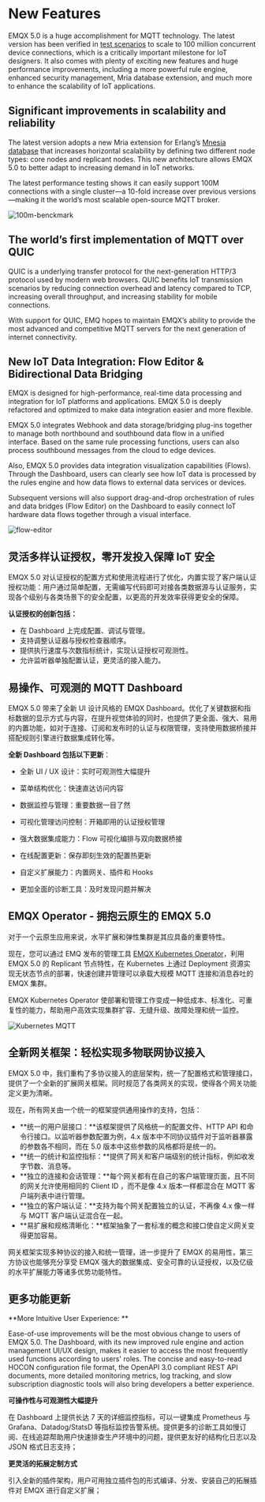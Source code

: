 # New Features

EMQX 5.0 is a huge accomplishment for MQTT technology. The latest version has been verified in [test scenarios](https://www.emqx.com/en/blog/reaching-100m-mqtt-connections-with-emqx-5-0) to scale to 100 million concurrent device connections, which is a critically important milestone for IoT designers. It also comes with plenty of exciting new features and huge performance improvements, including a more powerful rule engine, enhanced security management, Mria database extension, and much more to enhance the scalability of IoT applications.

## Significant improvements in scalability and reliability

The latest version adopts a new Mria extension for Erlang’s [Mnesia database](https://github.com/erlang/otp/pull/5926) that increases horizontal scalability by defining two different node types: core nodes and replicant nodes. This new architecture allows EMQX 5.0 to better adapt to increasing demand in IoT networks. 

The latest performance testing shows it can easily support 100M connections with a single cluster—a 10-fold increase over previous versions—making it the world’s most scalable open-source MQTT broker.

![100m-benckmark](assets/100m-benckmark.png)

## The world’s first implementation of MQTT over QUIC

QUIC is a underlying transfer protocol for the next-generation HTTP/3 protocol used by modern web browsers. QUIC benefits IoT transmission scenarios by reducing connection overhead and latency compared to TCP, increasing overall throughput, and increasing stability for mobile connections.

With support for QUIC, EMQ hopes to maintain EMQX’s ability to provide the most advanced and competitive MQTT servers for the next generation of internet connectivity.

## New IoT Data Integration: Flow Editor & Bidirectional Data Bridging

EMQX is designed for high-performance, real-time data processing and integration for IoT platforms and applications. EMQX 5.0 is deeply refactored and optimized to make data integration easier and more flexible.

EMQX 5.0 integrates Webhook and data storage/bridging plug-ins together to manage both northbound and southbound data flow in a unified interface. Based on the same rule processing functions, users can also process southbound messages from the cloud to edge devices.

Also, EMQX 5.0 provides data integration visualization capabilities (Flows). Through the Dashboard, users can clearly see how IoT data is processed by the rules engine and how data flows to external data services or devices.

Subsequent versions will also support drag-and-drop orchestration of rules and data bridges (Flow Editor) on the Dashboard to easily connect IoT hardware data flows together through a visual interface.

![flow-editor](assets/flow-editor.png)

## 灵活多样认证授权，零开发投入保障 IoT 安全

EMQX 5.0  对认证授权的配置方式和使用流程进行了优化，内置实现了客户端认证授权功能：用户通过简单配置，无需编写代码即可对接各类数据源与认证服务，实现各个级别与各类场景下的安全配置，以更高的开发效率获得更安全的保障。

**认证授权的创新包括：**

- 在 Dashboard 上完成配置、调试与管理。
- 支持调整认证器与授权检查器顺序。
- 提供执行速度与次数指标统计，实现认证授权可观测性。
- 允许监听器单独配置认证，更灵活的接入能力。



## 易操作、可观测的 MQTT Dashboard

EMQX 5.0 带来了全新 UI 设计风格的 EMQX Dashboard。优化了关键数据和指标数据的显示方式与内容，在提升视觉体验的同时，也提供了更全面、强大、易用的内置功能，如对于连接、订阅和发布时的认证与权限管理，支持使用数据桥接并搭配规则引擎进行数据集成转化等。

**全新 Dashboard 包括以下更新**：

- 全新 UI / UX 设计：实时可观测性大幅提升

- 菜单结构优化：快速直达访问内容

- 数据监控与管理：重要数据一目了然

- 可视化管理访问控制：开箱即用的认证授权管理

- 强大数据集成能力：Flow 可视化编排与双向数据桥接

- 在线配置更新：保存即刻生效的配置热更新

- 自定义扩展能力：内置网关、插件和 Hooks

- 更加全面的诊断工具：及时发现问题并解决

## EMQX Operator  - 拥抱云原生的 EMQX 5.0

对于一个云原生应用来说，水平扩展和弹性集群是其应具备的重要特性。

现在，您可以通过 EMQ 发布的管理工具 [EMQX Kubernetes Operator](https://www.emqx.com/zh/emqx-kubernetes-operator)，利用 EMQX 5.0 的 Replicant 节点特性，在 Kubernetes 上通过 Deployment 资源实现无状态节点的部署，快速创建并管理可以承载大规模 MQTT 连接和消息吞吐的 EMQX 集群。

EMQX Kubernetes Operator 使部署和管理工作变成一种低成本、标准化、可重复性的能力，帮助用户高效实现集群扩容、无缝升级、故障处理和统一监控。

![Kubernetes MQTT](assets/emqx-operator-3935269.png)

## 全新网关框架：轻松实现多物联网协议接入

EMQX 5.0 中，我们重构了多协议接入的底层架构，统一了配置格式和管理接口，提供了一个全新的扩展网关框架。同时规范了各类网关的实现，使得各个网关功能定义更为清晰。

现在，所有网关由一个统一的框架提供通用操作的支持，包括：

- **统一的用户层接口：**该框架提供了风格统一的配置文件、HTTP API 和命令行接口。以监听器参数配置为例，4.x 版本中不同协议插件对于监听器暴露的参数各不相同，而在 5.0 版本中这些参数的风格都将是统一的。
- **统一的统计和监控指标：**提供了网关和客户端级别的统计指标，例如收发字节数、消息等。
- **独立的连接和会话管理：**每个网关都有在自己的客户端管理页面，且不同的网关允许使用相同的 Client ID ，而不是像 4.x 版本一样都混合在 MQTT 客户端列表中进行管理。
- **独立的客户端认证：**支持为每个网关配置独立的认证，不再像 4.x 像一样与 MQTT 客户端认证混合在一起。
- **易扩展和规格清晰化：**框架抽象了一套标准的概念和接口使自定义网关变得更加容易。

网关框架实现多种协议的接入和统一管理，进一步提升了 EMQX 的易用性，第三方协议也能够充分享受 EMQX 强大的数据集成、安全可靠的认证授权，以及亿级的水平扩展能力等诸多优势功能特性。

## **更多功能更新**

**More Intuitive User Experience: **

Ease-of-use improvements will be the most obvious change to users of EMQX 5.0. The Dashboard, with its new improved rule engine and action management UI/UX design, makes it easier to access the most frequently used functions according to users' roles. The concise and easy-to-read HOCON configuration file format, the OpenAPI 3.0 compliant REST API documents, more detailed monitoring metrics, log tracking, and slow subscription diagnostic tools will also bring developers a better experience.

**可操作性与可观测性大幅提升** 

在 Dashboard 上提供长达 7 天的详细监控指标，可以一键集成 Prometheus 与 Grafana、Datadog/StatsD 等指标监控告警系统。提供更多的诊断工具如慢订阅、在线追踪帮助用户快速排查生产环境中的问题，提供更友好的结构化日志以及 JSON 格式日志支持；

**更灵活的拓展定制方式**

 引入全新的插件架构，用户可用独立插件包的形式编译、分发、安装自己的拓展插件对 EMQX 进行自定义扩展；
